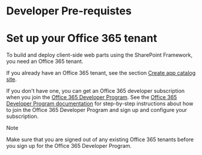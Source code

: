 # Developer Pre-requistes


# Set up your Office 365 tenant

To build and deploy client-side web parts using the SharePoint Framework, you need an Office 365 tenant. 

If you already have an Office 365 tenant, see the section [Create app catalog site](#create-app-catalog-site).

If you don't have one, you can get an Office 365 developer subscription when you join the [Office 365 Developer Program](https://developer.microsoft.com/en-us/office/dev-program). See the [Office 365 Developer Program documentation](https://docs.microsoft.com/en-us/office/developer-program/office-365-developer-program) for step-by-step instructions about how to join the Office 365 Developer Program and sign up and configure your subscription.  

> [!NOTE] 
> Make sure that you are signed out of any existing Office 365 tenants before you sign up for the Office 365 Developer Program.
